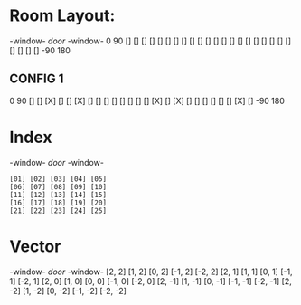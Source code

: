 # Room Layout:
-window-  _door_  -window-
0                     90
	[] [] [] [] []
	[] [] [] [] []
	[] [] [] [] []
	[] [] [] [] []
	[] [] [] [] []
-90	                  180

## CONFIG 1
0                     90
	[] [] [X] [] []
	[X] [] [] [] []
	[] [] [] [] [X]
	[] [X] [] [] []
	[] [] [] [X] []
-90	                  180

# Index

-window-  _door_  -window-

	[01] [02] [03] [04] [05]
	[06] [07] [08] [09] [10]
	[11] [12] [13] [14] [15]
	[16] [17] [18] [19] [20]
	[21] [22] [23] [24] [25]

# Vector

-window-  _door_  -window-
	[2, 2]  [1, 2]  [0, 2]  [-1, 2]  [-2, 2]
	[2, 1]  [1, 1]  [0, 1]  [-1, 1]  [-2, 1]
	[2, 0]  [1, 0]  [0, 0]  [-1, 0]  [-2, 0]
	[2, -1] [1, -1] [0, -1] [-1, -1] [-2, -1]
	[2, -2] [1, -2] [0, -2] [-1, -2] [-2, -2]

